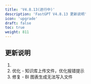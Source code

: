 ```yaml
---
title: 'V4.8.13(进行中)'
description: 'FastGPT V4.8.13 更新说明'
icon: 'upgrade'
draft: false
toc: true
weight: 811
---
```


## 更新说明

1. 
2. 优化 - 知识库上传文件，优化报错提示
3. 修复 - BI 图表生成无法写入文件
